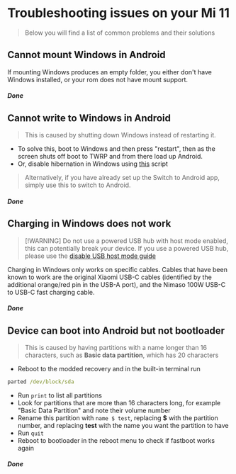 # Troubleshooting issues on your Mi 11
>
> Below you will find a list of common problems and their solutions

## Cannot mount Windows in Android

If mounting Windows produces an empty folder, you either don't have Windows installed, or your rom does not have mount support.

##### Done

## Cannot write to Windows in Android
>
> This is caused by shutting down Windows instead of restarting it.

- To solve this, boot to Windows and then press "restart", then as the screen shuts off boot to TWRP and from there load up Android.
- Or, disable hibernation in Windows using [this](https://github.com/n00b69/woa-beryllium/releases/tag/1.0) script

> Alternatively, if you have already set up the Switch to Android app, simply use this to switch to Android.

##### Done

## Charging in Windows does not work
>
> [!WARNING]
> Do not use a powered USB hub with host mode enabled, this can potentially break your device. If you use a powered USB hub, please use the [disable USB host mode guide](/en/materials.md#Disabling-USB-host-mode)

Charging in Windows only works on specific cables. Cables that have been known to work are the original Xiaomi USB-C cables (identified by the additional orange/red pin in the USB-A port), and the Nimaso 100W USB-C to USB-C fast charging cable.

##### Done

## Device can boot into Android but not bootloader
>
> This is caused by having partitions with a name longer  than 16 characters, such as **Basic data partition**, which has 20 characters

- Reboot to the modded recovery and in the built-in terminal run

```cmd
parted /dev/block/sda
```

- Run ```print``` to list all partitions
- Look for partitions that are more than 16 characters long, for example "Basic Data Partition" and note their volume number
- Rename this partition with ```name $ test```, replacing **$** with the partition number, and replacing **test** with the name you want the partition to have
- Run ```quit```
- Reboot to bootloader in the reboot menu to check if fastboot works again

##### Done
